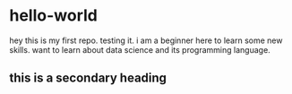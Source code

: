 # hello-world
hey this is my first repo. testing it.
i am a beginner here to learn some new skills.
want to learn about data science and its programming language.
## this is a secondary heading
